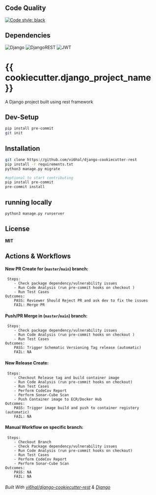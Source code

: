 ## Code Quality

[![Code style: black](https://img.shields.io/badge/code%20style-black-000000.svg)](https://github.com/ambv/black)

## Dependencies

![Django](https://img.shields.io/badge/django-%23092E20.svg?style=for-the-badge&logo=django&logoColor=white)
![DjangoREST](https://img.shields.io/badge/DJANGO-REST-ff1709?style=for-the-badge&logo=django&logoColor=white&color=ff1709&labelColor=gray)
![JWT](https://img.shields.io/badge/JWT-black?style=for-the-badge&logo=JSON%20web%20tokens)

# {{ cookiecutter.django_project_name }}

A Django project built using rest framework
## Dev-Setup

```bash
pip install pre-commit
git init

```

## Installation

```bash
git clone https://github.com/vi6hal/django-cookiecutter-rest
pip install -r requirements.txt
python3 manage.py migrate

#optional to start contributing
pip install pre-commit
pre-commit install

```

## running locally

```bash
python3 manage.py runserver
```

## License

**MIT**

## Actions & Workflows

#### New PR Create for (`master`/`main`) branch:

     Steps:
        - Check package dependency/vulnerability issues
        - Run Code Analysis (run pre-commit hooks on checkout )
        - Run Test Cases
    Outcomes:
        PASS: Reviewer Should Reject PR and ask dev to fix the issues
        FAIL: Merge PR

#### Push/PR Merge in (`master`/`main`) branch:

     Steps:
        - Check package dependency/vulnerability issues
        - Run Code Analysis (run pre-commit hooks on checkout )
        - Run Test Cases
    Outcomes:
        PASS: Trigger Schematic Versioning Tag release (automatic)
        FAIL: NA

#### New Release Create:

     Steps:
        - Checkout Release tag and build container image
        - Run Code Analysis (run pre-commit hooks on checkout)
        - Run Test Cases
        - Perform CodeCov Report
        - Perform Sonar-Cube Scan
        - Push Container image to ECR/Docker Hub
    Outcomes:
        PASS: Trigger image build and push to container registery (automatic)
        FAIL: NA

#### Manual Workflow on specific branch:

     Steps:
        - Checkout Branch
        - Check Package dependency/vulnerability issues
        - Run Code Analysis (run pre-commit hooks on checkout)
        - Run Test Cases
        - Perform CodeCov Report
        - Perform Sonar-Cube Scan
    Outcomes:
        PASS: NA
        FAIL: NA

###### Built With [vi6hal/django-cookiecutter-rest](https://github.com/vi6hal/django-cookiecutter-rest) & [Django](https://www.djangoproject.com/)
